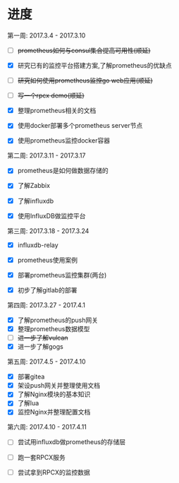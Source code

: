 # 进度

第一周: 2017.3.4 - 2017.3.10

- [ ] ~~prometheus如何与consul集合提高可用性(顺延)~~

- [x] 研究已有的监控平台搭建方案,了解prometheus的优缺点

- [ ] ~~研究如何使用prometheus监控go web应用(顺延)~~

- [ ] ~~写一个rpcx demo(顺延)~~

- [x] 整理prometheus相关的文档

- [x] 使用docker部署多个prometheus server节点

- [x] 使用prometheus监控docker容器


第二周: 2017.3.11 - 2017.3.17

- [x] prometheus是如何做数据存储的

- [x] 了解Zabbix

- [x] 了解influxdb

- [x] 使用InfluxDB做监控平台

第三周: 2017.3.18 - 2017.3.24

- [x] influxdb-relay

- [x] prometheus使用案例

- [x] 部署prometheus监控集群(两台)

- [x] 初步了解gitlab的部署

第四周: 2017.3.27 - 2017.4.1

- [x] 了解prometheus的push网关
- [x] 整理prometheus数据模型
- [ ] ~~进一步了解vulcan~~
- [x] 进一步了解gogs

第五周: 2017.4.5 - 2017.4.10

- [x] 部署gitea
- [x] 架设push网关并整理使用文档
- [x] 了解Nginx模块的基本知识
- [x] 了解lua
- [x] 监控Nginx并整理配置文档

第六周: 2017.4.10 - 2017.4.11

- [ ] 尝试用influxdb做prometheus的存储层
- [ ] 跑一套RPCX服务
- [ ] 尝试拿到RPCX的监控数据

